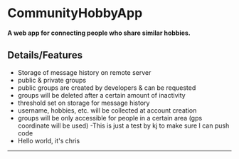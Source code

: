 # CommunityHobbyApp

**A web app for connecting people who share similar hobbies.**

## Details/Features

- Storage of message history on remote server
- public & private groups
- public groups are created by developers & can be requested
- groups will be deleted after a certain amount of inactivity
- threshold set on storage for message history
- username, hobbies, etc. will be collected at account creation
- groups will be only accessible for people in a certain area (gps coordinate will be used)
-This is just a test by kj to make sure I can push code
- Hello world, it's chris
___
